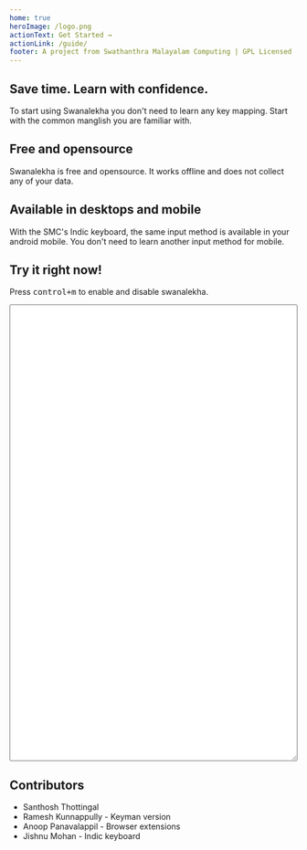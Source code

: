 ```yaml
---
home: true
heroImage: /logo.png
actionText: Get Started →
actionLink: /guide/
footer: A project from Swathanthra Malayalam Computing | GPL Licensed | Copyright © 2008-present Santhosh Thottingal
---
```

<div class="features">
  <div class="feature">
    <h2>Save time. Learn with confidence.</h2>
    <p>To start using Swanalekha you don't need to learn any key mapping. Start with the common manglish you  are familiar with.</p>
  </div>
   <div class="feature">
    <h2>Free and opensource</h2>
    <p>Swanalekha is free and opensource. It works offline and does not collect any of your data.</p>
  </div>
  <div class="feature">
    <h2>Available in desktops and mobile</h2>
    <p>With the SMC's Indic keyboard, the same input method is available in your android mobile. You don't need to learn another input method for mobile.</p>
  </div>
</div>

## Try it right now!

Press <kbd>control+m</kbd>  to enable and disable swanalekha.
<script src="/js/swanalekha-ml.js"></script>
<textarea id="tryit"></textarea>
 <script>
window.onload = function () {
    let element = document.getElementById('tryit');
    new Swanalekha(element, {
        enabled: true
    });
};
</script>
<style>
    #tryit{
        width: 100%;
        height: 20vh;
        font-size: 1.2em;
        font-family:"Manjari", sans-serif;
    }
    .swanalekha { border-left: 3px solid #cc0000; }
</style>

## Contributors

* Santhosh Thottingal
* Ramesh Kunnappully - Keyman version
* Anoop Panavalappil - Browser extensions
* Jishnu Mohan - Indic keyboard

